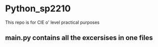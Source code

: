 # Python_sp2210
This repo is for CIE o' level practical purposes

## main.py contains all the excersises in one files
